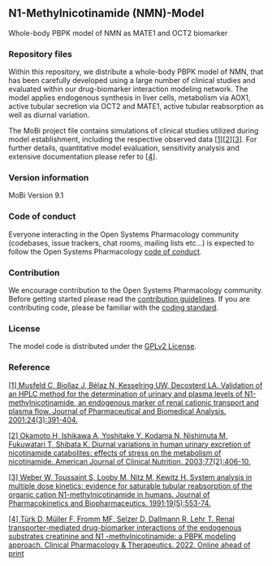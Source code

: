 ## N1-Methylnicotinamide (NMN)-Model
Whole-body PBPK model of NMN as MATE1 and OCT2 biomarker

### Repository files
Within this repository, we distribute a whole-body PBPK model of NMN, that has been carefully developed using a large number of clinical studies and evaluated within our drug-biomarker interaction modeling network. The model applies endogenous synthesis in liver cells, metabolism via AOX1, active tubular secretion via OCT2 and MATE1, active tubular reabsorption as well as diurnal variation.

The MoBi project file contains simulations of clinical studies utilized during model establishment, including the respective observed data [[1](#reference)][[2](#reference)][[3](#reference)]. For further details, quantitative model evaluation, sensitivity analysis and extensive documentation please refer to [[4](#reference)].

### Version information
MoBi Version 9.1

### Code of conduct
Everyone interacting in the Open Systems Pharmacology community (codebases, issue trackers, chat rooms, mailing lists etc...) is expected to follow the Open Systems Pharmacology [code of conduct](https://github.com/Open-Systems-Pharmacology/Suite/blob/master/CODE_OF_CONDUCT.md#contributor-covenant-code-of-conduct).

### Contribution
We encourage contribution to the Open Systems Pharmacology community. Before getting started please read the [contribution guidelines](https://github.com/Open-Systems-Pharmacology/Suite/blob/master/CONTRIBUTING.md#ways-to-contribute). If you are contributing code, please be familiar with the [coding standard](https://github.com/Open-Systems-Pharmacology/Suite/blob/master/CODING_STANDARDS.md#visual-studio-settings).

### License
The model code is distributed under the [GPLv2 License](https://github.com/Open-Systems-Pharmacology/Suite/blob/develop/LICENSE).

### Reference
[[1] Musfeld C, Biollaz J, Bélaz N, Kesselring UW, Decosterd LA. Validation of an HPLC method for the determination of urinary and plasma levels of N1-methylnicotinamide, an endogenous marker of renal cationic transport and plasma flow. Journal of Pharmaceutical and Biomedical Analysis. 2001;24(3):391-404.](https://www.sciencedirect.com/science/article/pii/S0731708500004258?via%3Dihub)

[[2] Okamoto H, Ishikawa A, Yoshitake Y, Kodama N, Nishimuta M, Fukuwatari T, Shibata K. Diurnal variations in human urinary excretion of nicotinamide catabolites: effects of stress on the metabolism of nicotinamide. American Journal of Clinical Nutrition. 2003;77(2):406-10.](https://academic.oup.com/ajcn/article/77/2/406/4689688?login=true)

[[3] Weber W, Toussaint S, Looby M, Nitz M, Kewitz H. System analysis in multiple dose kinetics: evidence for saturable tubular reabsorption of the organic cation N1-methylnicotinamide in humans. Journal of Pharmacokinetics and Biopharmaceutics. 1991;19(5):553-74.](https://link.springer.com/article/10.1007/BF01062963)

[[4] Türk D, Müller F, Fromm MF, Selzer D, Dallmann R, Lehr T. Renal transporter-mediated drug-biomarker interactions of the endogenous substrates creatinine and N1 -methylnicotinamide: a PBPK modeling approach. Clinical Pharmacology & Therapeutics. 2022. Online ahead of print](https://ascpt.onlinelibrary.wiley.com/doi/10.1002/cpt.2636)
